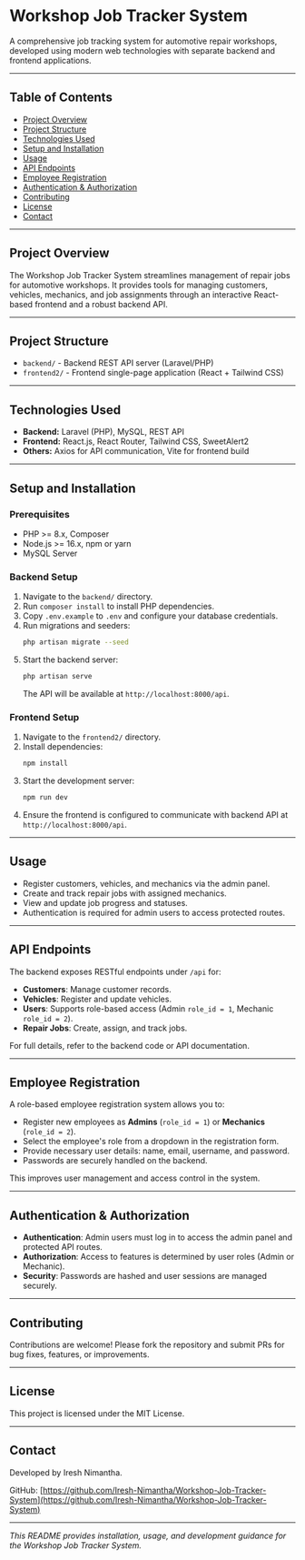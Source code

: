# Workshop Job Tracker System

A comprehensive job tracking system for automotive repair workshops, developed using modern web technologies with separate backend and frontend applications.

---

## Table of Contents

- [Project Overview](#project-overview)
- [Project Structure](#project-structure)
- [Technologies Used](#technologies-used)
- [Setup and Installation](#setup-and-installation)
- [Usage](#usage)
- [API Endpoints](#api-endpoints)
- [Employee Registration](#employee-registration)
- [Authentication & Authorization](#authentication--authorization)
- [Contributing](#contributing)
- [License](#license)
- [Contact](#contact)

---

## Project Overview

The Workshop Job Tracker System streamlines management of repair jobs for automotive workshops. It provides tools for managing customers, vehicles, mechanics, and job assignments through an interactive React-based frontend and a robust backend API.

---

## Project Structure

- `backend/` - Backend REST API server (Laravel/PHP)
- `frontend2/` - Frontend single-page application (React + Tailwind CSS)

---

## Technologies Used

- **Backend:** Laravel (PHP), MySQL, REST API
- **Frontend:** React.js, React Router, Tailwind CSS, SweetAlert2
- **Others:** Axios for API communication, Vite for frontend build

---

## Setup and Installation

### Prerequisites

- PHP >= 8.x, Composer
- Node.js >= 16.x, npm or yarn
- MySQL Server

### Backend Setup

1. Navigate to the `backend/` directory.
2. Run `composer install` to install PHP dependencies.
3. Copy `.env.example` to `.env` and configure your database credentials.
4. Run migrations and seeders:
   ```bash
   php artisan migrate --seed
   ```
5. Start the backend server:
   ```bash
   php artisan serve
   ```
   The API will be available at `http://localhost:8000/api`.

### Frontend Setup

1. Navigate to the `frontend2/` directory.
2. Install dependencies:
   ```bash
   npm install
   ```
3. Start the development server:
   ```bash
   npm run dev
   ```
4. Ensure the frontend is configured to communicate with backend API at `http://localhost:8000/api`.

---

## Usage

- Register customers, vehicles, and mechanics via the admin panel.
- Create and track repair jobs with assigned mechanics.
- View and update job progress and statuses.
- Authentication is required for admin users to access protected routes.

---

## API Endpoints

The backend exposes RESTful endpoints under `/api` for:

- **Customers**: Manage customer records.
- **Vehicles**: Register and update vehicles.
- **Users**: Supports role-based access (Admin `role_id = 1`, Mechanic `role_id = 2`).
- **Repair Jobs**: Create, assign, and track jobs.

For full details, refer to the backend code or API documentation.

---

## Employee Registration

A role-based employee registration system allows you to:

- Register new employees as **Admins** (`role_id = 1`) or **Mechanics** (`role_id = 2`).
- Select the employee's role from a dropdown in the registration form.
- Provide necessary user details: name, email, username, and password.
- Passwords are securely handled on the backend.

This improves user management and access control in the system.

---

## Authentication & Authorization

- **Authentication**: Admin users must log in to access the admin panel and protected API routes.
- **Authorization**: Access to features is determined by user roles (Admin or Mechanic).
- **Security**: Passwords are hashed and user sessions are managed securely.

---

## Contributing

Contributions are welcome! Please fork the repository and submit PRs for bug fixes, features, or improvements.

---

## License

This project is licensed under the MIT License.

---

## Contact

Developed by Iresh Nimantha.

GitHub: [https://github.com/Iresh-Nimantha/Workshop-Job-Tracker-System](https://github.com/Iresh-Nimantha/Workshop-Job-Tracker-System)

---

*This README provides installation, usage, and development guidance for the Workshop Job Tracker System.*
